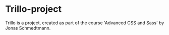 # Trillo-project
Trillo is a project, created as part of the course 'Advanced CSS and Sass' by Jonas Schmedtmann.
